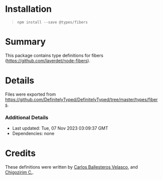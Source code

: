# Installation
> `npm install --save @types/fibers`

# Summary
This package contains type definitions for fibers (https://github.com/laverdet/node-fibers).

# Details
Files were exported from https://github.com/DefinitelyTyped/DefinitelyTyped/tree/master/types/fibers.

### Additional Details
 * Last updated: Tue, 07 Nov 2023 03:09:37 GMT
 * Dependencies: none

# Credits
These definitions were written by [Carlos Ballesteros Velasco](https://github.com/soywiz), and [Chigozirim C.](https://github.com/smac89).
